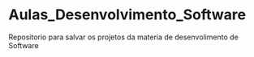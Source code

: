 # Aulas_Desenvolvimento_Software
Repositorio para salvar os projetos da materia de  desenvolimento de Software
